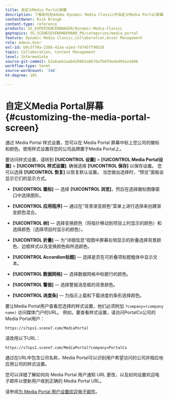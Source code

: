 ```yaml
---
title: 自定义Media Portal屏幕
description: 了解如何在Adobe Dynamic Media Classic中自定义Media Portal屏幕。
contentOwner: Rick Brough
content-type: reference
products: SG_EXPERIENCEMANAGER/Dynamic-Media-Classic
geptopics: SG_SCENESEVENONDEMAND_PK/categories/media_portal
feature: Dynamic Media Classic,Collaboration,Asset Management
role: Admin,User
exl-id: b0c5f70a-2388-42aa-a1ed-fd745ff90518
topic: Collaboration, Content Management
level: Intermediate
source-git-commit: b2a6aeb1aab420803a8b7dafb0fdeda495e2a69b
workflow-type: tm+mt
source-wordcount: '348'
ht-degree: 16%

---
```


# 自定义Media Portal屏幕{#customizing-the-media-portal-screen}

通过 Media Portal 样式设置，您可以在 Media Portal 屏幕中标上您公司的徽标和颜色。使用样式设置将您的公司品牌置于Media Portal上。

要访问样式设置，请转到 **[!UICONTROL 设置]** > **[!UICONTROL Media Portal设置]** > **[!UICONTROL 样式设置]**. 确保选择 **[!UICONTROL 保存]** 以保存设置。 您可以选择 **[!UICONTROL 恢复]** 以恢复默认设置。 当您做出选择时，“预览”面板会显示它们的显示方式。

* **[!UICONTROL 徽标]**  — 选择 **[!UICONTROL 浏览]**，然后在选择徽标图像窗口中选择图形。

* **[!UICONTROL 应用程序]**  — 通过在“背景渐变颜色”菜单上进行选择来创建渐变颜色混合。

* **[!UICONTROL 树]**  — 选择变换颜色（将指针移动到项目上时显示的颜色）和选择颜色（选择项目时显示的颜色）。

* **[!UICONTROL 折叠]**  — 为“详细信息”视图中屏幕右侧显示的折叠选择背景颜色、边框样式以及变换颜色和所选颜色。

* **[!UICONTROL Accordion标题]**  — 选择是否在可折叠项标题粗体中显示文本。

* **[!UICONTROL 数据网格]**  — 选择数据网格中标题行的颜色。

* **[!UICONTROL 警报]**  — 选择警报消息框的背景颜色。

* **[!UICONTROL 进度条]**  — 为指示上载和下载进度的条形选择颜色。

要让Media Portal用户查看您选择的样式设置，他们必须附加 `?company=(company name)` 访问媒体门户的URL。 例如，要查看样式设置，请访问PortalCo公司的Media Portal用户：

`https://s7sps1.scene7.com/MediaPortal`

请改用以下URL：

`https://s7sps1.scene7.com/MediaPortal?company=PortalCo`

通过在URL中包含公司名称，Media Portal可以识别用户希望访问的公司并相应地应用公司的样式设置。

您可以详细了解如何向 Media Portal 用户通知 URL 更改，以及如何设置欢迎电子邮件以使新用户收到正确的 Media Portal URL。

请参阅[为 Media Portal 用户设置欢迎电子邮件](adding-media-portal-users.md#setting_up_the_welcome_e_mail_message_for_media_portal_users)。
